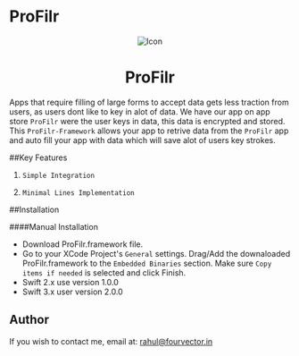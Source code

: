 # ProFilr
<p align="center">
<img src="https://github.com/rahulbelekar/ProFilr/blob/master/Resources/Icon.png" alt="Icon"/>
</p>
<H1 align="center">ProFilr</H1>

Apps that require filling of large forms to accept data gets less traction from users, as users dont like to key in alot of data. We have our app on app store `ProFilr` were the user keys in data, this data is encrypted and stored. This `ProFilr-Framework` allows your app to retrive data from the `ProFilr` app and auto fill your app with data which will save alot of users key strokes.


##Key Features

1) `Simple Integration`

2) `Minimal Lines Implementation`

##Installation

####Manual Installation
- Download ProFilr.framework file.
- Go to your XCode Project's `General` settings. Drag/Add the downaloaded ProFilr.framework to the `Embedded Binaries` section. Make sure `Copy items if needed` is selected and click Finish.
- Swift 2.x use version 1.0.0
- Swift 3.x user version 2.0.0

<!--##Properties and functions usage:--->

<!--You can find some documentation about properties, methods and their uses [here]().-->

Author
---
If you wish to contact me, email at: rahul@fourvector.in
